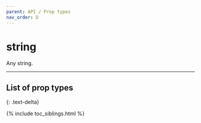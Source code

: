 ```yaml
---
parent: API / Prop types
nav_order: D
---
```


# string
Any string.

---

## List of prop types
{: .text-delta}

{% include toc_siblings.html %}
